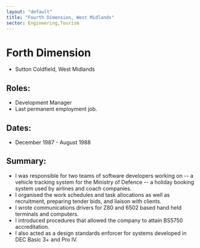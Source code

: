 ```yaml
---
layout: "default"
title: "Fourth Dimension, West Midlands"
sector: Engineering,Tourism
---
```

# Forth Dimension
- Sutton Coldfield, West Midlands

## Roles:		
- Development Manager 
- Last permanent employment job.

## Dates: 		
- December 1987 - August 1988

## Summary:
-	I was responsible for two teams of software developers working on 
-- a vehicle tracking system for the Ministry of Defence 
-- a holiday booking system used by airlines and coach companies. 
-	I organised the work schedules and task allocations as well as recruitment, preparing tender bids, and liaison with clients.
-	I wrote communications drivers for Z80 and 6502 based hand held terminals and computers. 
-	I introduced procedures that allowed the company to attain BS5750 accreditation. 
- I also acted as a design standards enforcer for systems developed in DEC Basic 3+ and Pro IV.
